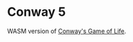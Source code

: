 # Conway 5

WASM version of [Conway's Game of Life](https://en.wikipedia.org/wiki/Conway's_Game_of_Life).
